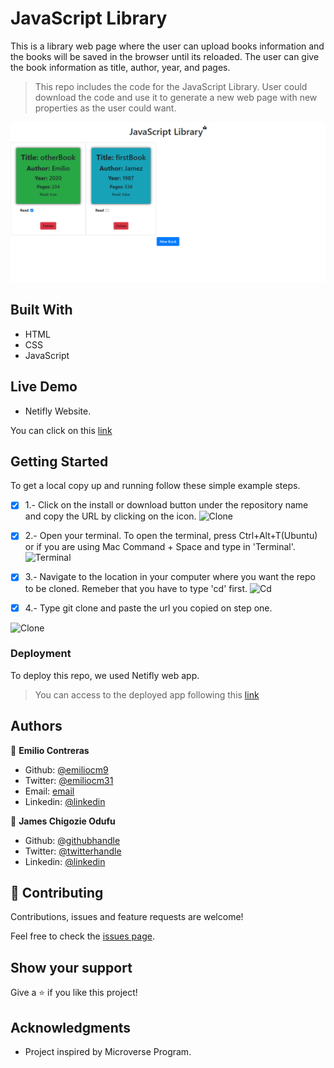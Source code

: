# JavaScript Library

This is a library web page where the user can upload books information and the books will be saved in the browser until its reloaded. The user can give the book information as title, author, year, and pages. 

> This repo includes the code for the JavaScript Library. User could download the code and use it to generate a new web page with new properties as the user could want.

![Index](./assets/images/index.png)

## Built With

- HTML
- CSS
- JavaScript

## Live Demo

- Netifly Website.

You can click on this [link](https://goofy-darwin-269eea.netlify.app/)


## Getting Started

To get a local copy up and running follow these simple example steps.

-[x] 1.- Click on the install or download button under the repository name and copy the URL by clicking on the icon.
![Clone](https://github.com/emiliocm9/Expense-Tracker/blob/development/app/assets/images/first_instruction.png)

-[x] 2.- Open your terminal. To open the terminal, press Ctrl+Alt+T(Ubuntu) or if you are using Mac Command + Space and type in 'Terminal'.
![Terminal](https://github.com/emiliocm9/Expense-Tracker/blob/development/app/assets/images/terminal_open.png)

-[x] 3.- Navigate to the location in your computer where you want the repo to be cloned. Remeber that you have to type 'cd' first.
![Cd](https://github.com/emiliocm9/Expense-Tracker/blob/development/app/assets/images/cdirectorie.png)

-[x] 4.- Type git clone and paste the url you copied on step one.

![Clone](https://github.com/emiliocm9/Expense-Tracker/blob/development/app/assets/images/git_clone_better.png)

### Deployment

To deploy this repo, we used Netifly web app.

> You can access to the deployed app following this [link](https://goofy-darwin-269eea.netlify.app/)

## Authors

👤 **Emilio Contreras**

- Github: [@emiliocm9](https://github.com/emiliocm9)
- Twitter: [@emiliocm31](https://twitter.com/emiliocm31)
- Email: [email](emilio.contreras97@gmail.com)
- Linkedin: [@linkedin](https://www.linkedin.com/in/emiliocm31/) 

👤 **James Chigozie Odufu**

- Github: [@githubhandle](https://github.com/jamezjaz)
- Twitter: [@twitterhandle](https://twitter.com/jamezjaz90)
- Linkedin: [@linkedin](https://www.linkedin.com/in/jamesgozieodufu/) 

## 🤝 Contributing

Contributions, issues and feature requests are welcome!

Feel free to check the [issues page](issues/).

## Show your support

Give a ⭐️ if you like this project!

## Acknowledgments

- Project inspired by Microverse Program.
